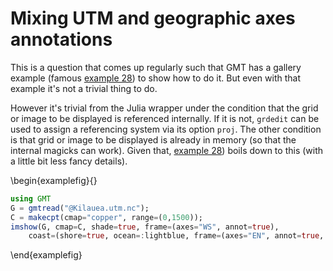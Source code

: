 # Mixing UTM and geographic axes annotations

This is a question that comes up regularly such that GMT has a gallery example (famous
[example 28](https://docs.generic-mapping-tools.org/dev/gallery/ex28.html#example-28)) to show how to do it.
But even with that example it's not a trivial thing to do.

However it's trivial from the Julia wrapper under the condition that the grid or image to be displayed is
referenced internally. If it is not, `grdedit` can be used to assign a referencing system via its option `proj`.
The other condition is that grid or image to be displayed is already in memory (so that the internal
magicks can work). Given that, [example 28](https://docs.generic-mapping-tools.org/dev/gallery/ex28.html#example-28))
boils down to this (with a little bit less fancy details).


\begin{examplefig}{}
```julia
using GMT
G = gmtread("@Kilauea.utm.nc");
C = makecpt(cmap="copper", range=(0,1500));
imshow(G, cmap=C, shade=true, frame=(axes="WS", annot=true),
	coast=(shore=true, ocean=:lightblue, frame=(axes="EN", annot=true, grid=true)))
```
\end{examplefig}
